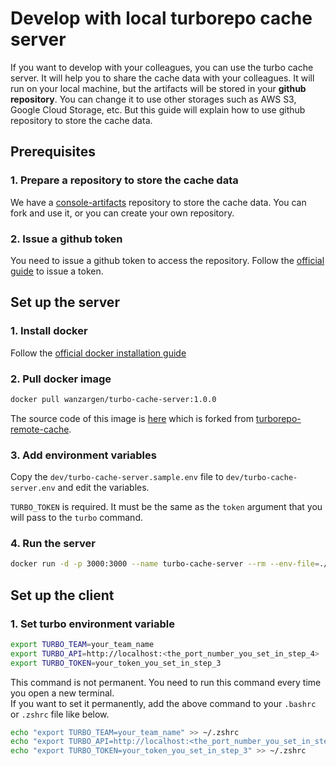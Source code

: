 # Develop with local turborepo cache server

If you want to develop with your colleagues, you can use the turbo cache server.
It will help you to share the cache data with your colleagues.
It will run on your local machine, but the artifacts will be stored in your **github repository**.
You can change it to use other storages such as AWS S3, Google Cloud Storage, etc.
But this guide will explain how to use github repository to store the cache data.

## Prerequisites

### 1. Prepare a repository to store the cache data
We have a [console-artifacts](https://github.com/cloudforet-io/console-artifacts.git) repository to store the cache data.
You can fork and use it, or you can create your own repository.

### 2. Issue a github token
You need to issue a github token to access the repository.
Follow the [official guide](https://docs.github.com/en/github/authenticating-to-github/creating-a-personal-access-token) to issue a token.

## Set up the server

### 1. Install docker
Follow the [official docker installation guide](https://docs.docker.com/engine/install/)

### 2. Pull docker image
```bash
docker pull wanzargen/turbo-cache-server:1.0.0
```
The source code of this image is [here](https://github.com/WANZARGEN/turborepo-remote-cache.git) which is forked from [turborepo-remote-cache](https://github.com/ducktors/turborepo-remote-cache.git).

### 3. Add environment variables
Copy the `dev/turbo-cache-server.sample.env` file to `dev/turbo-cache-server.env` and edit the variables.

`TURBO_TOKEN` is required. It must be the same as the `token` argument that you will pass to the `turbo` command.

### 4. Run the server
```bash
docker run -d -p 3000:3000 --name turbo-cache-server --rm --env-file=./dev/turbo-cache-server.env wanzargen/turbo-cache-server:1.0.0
```

## Set up the client

### 1. Set turbo environment variable

```bash
export TURBO_TEAM=your_team_name
export TURBO_API=http://localhost:<the_port_number_you_set_in_step_4>
export TURBO_TOKEN=your_token_you_set_in_step_3
```
This command is not permanent. You need to run this command every time you open a new terminal. <br/>
If you want to set it permanently, add the above command to your `.bashrc` or `.zshrc` file like below.
```bash
echo "export TURBO_TEAM=your_team_name" >> ~/.zshrc
echo "export TURBO_API=http://localhost:<the_port_number_you_set_in_step_4>" >> ~/.zshrc
echo "export TURBO_TOKEN=your_token_you_set_in_step_3" >> ~/.zshrc
```


